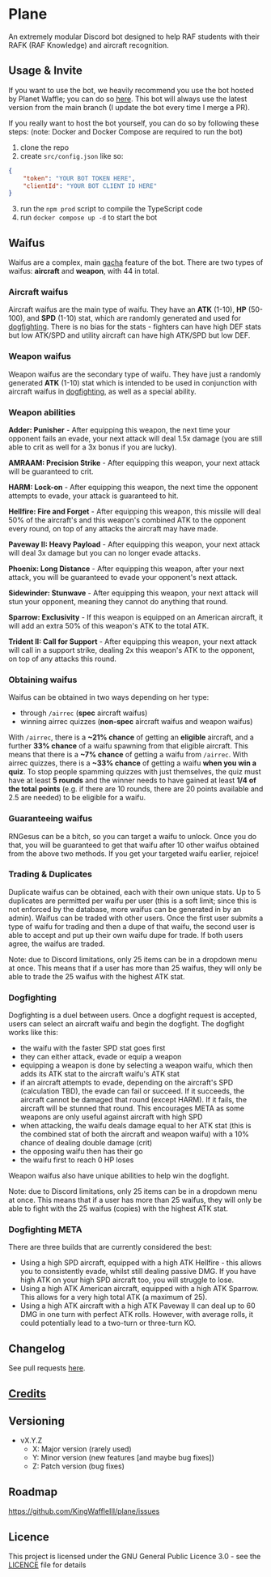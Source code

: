 # Plane

An extremely modular Discord bot designed to help RAF students with their RAFK (RAF Knowledge) and aircraft recognition.

## Usage & Invite

If you want to use the bot, we heavily recommend you use the bot hosted by Planet Waffle; you can do so [here](https://discord.com/api/oauth2/authorize?client_id=1044710491110522940&permissions=326417599488&scope=bot). This bot will always use the latest version from the main branch (I update the bot every time I merge a PR).

If you really want to host the bot yourself, you can do so by following these steps:
(note: Docker and Docker Compose are required to run the bot)

1. clone the repo
2. create `src/config.json` like so:

```json
{
	"token": "YOUR BOT TOKEN HERE",
	"clientId": "YOUR BOT CLIENT ID HERE"
}
```

3. run the `npm prod` script to compile the TypeScript code
4. run `docker compose up -d` to start the bot

## Waifus

Waifus are a complex, main [gacha](https://en.wikipedia.org/wiki/Gacha_game) feature of the bot.
There are two types of waifus: **aircraft** and **weapon**, with 44 in total.

### Aircraft waifus

Aircraft waifus are the main type of waifu. They have an **ATK** (1-10), **HP** (50-100), and **SPD** (1-10) stat, which are randomly generated and used for [dogfighting](#Dogfighting). There is no bias for the stats - fighters can have high DEF stats but low ATK/SPD and utility aircraft can have high ATK/SPD but low DEF.

### Weapon waifus

Weapon waifus are the secondary type of waifu. They have just a randomly generated **ATK** (1-10) stat which is intended to be used in conjunction with aircraft waifus in [dogfighting](#Dogfighting), as well as a special ability.

### Weapon abilities

**Adder: Punisher** - After equipping this weapon, the next time your opponent fails an evade, your next attack will deal 1.5x damage (you are still able to crit as well for a 3x bonus if you are lucky).

**AMRAAM: Precision Strike** - After equipping this weapon, your next attack will be guaranteed to crit.

**HARM: Lock-on** - After equipping this weapon, the next time the opponent attempts to evade, your attack is guaranteed to hit.

**Hellfire: Fire and Forget** - After equipping this weapon, this missile will deal 50% of the aircraft's and this weapon's combined ATK to the opponent every round, on top of any attacks the aircraft may have made.

**Paveway II: Heavy Payload** - After equipping this weapon, your next attack will deal 3x damage but you can no longer evade attacks.

**Phoenix: Long Distance** - After equipping this weapon, after your next attack, you will be guaranteed to evade your opponent's next attack.

**Sidewinder: Stunwave** - After equipping this weapon, your next attack will stun your opponent, meaning they cannot do anything that round.

**Sparrow: Exclusivity** - If this weapon is equipped on an American aircraft, it will add an extra 50% of this weapon's ATK to the total ATK.

**Trident II: Call for Support** - After equipping this weapon, your next attack will call in a support strike, dealing 2x this weapon's ATK to the opponent, on top of any attacks this round.

### Obtaining waifus

Waifus can be obtained in two ways depending on her type:

-   through `/airrec` (**spec** aircraft waifus)
-   winning airrec quizzes (**non-spec** aircraft waifus and weapon waifus)

With `/airrec`, there is a **~21% chance** of getting an **eligible** aircraft, and a further **33% chance** of a waifu spawning from that eligible aircraft. This means that there is a **~7% chance** of getting a waifu from `/airrec`.
With airrec quizzes, there is a **~33% chance** of getting a waifu **when you win a quiz**. To stop people spamming quizzes with just themselves, the quiz must have at least **5 rounds** and the winner needs to have gained at least **1/4 of the total points** (e.g. if there are 10 rounds, there are 20 points available and 2.5 are needed) to be eligible for a waifu.

### Guaranteeing waifus

RNGesus can be a bitch, so you can target a waifu to unlock. Once you do that, you will be guaranteed to get that waifu after 10 other waifus obtained from the above two methods. If you get your targeted waifu earlier, rejoice!

### Trading & Duplicates

Duplicate waifus can be obtained, each with their own unique stats. Up to 5 duplicates are permitted per waifu per user (this is a soft limit; since this is not enforced by the database, more waifus can be generated in by an admin).
Waifus can be traded with other users. Once the first user submits a type of waifu for trading and then a dupe of that waifu, the second user is able to accept and put up their own waifu dupe for trade. If both users agree, the waifus are traded.

Note: due to Discord limitations, only 25 items can be in a dropdown menu at once. This means that if a user has more than 25 waifus, they will only be able to trade the 25 waifus with the highest ATK stat.

### Dogfighting

Dogfighting is a duel between users. Once a dogfight request is accepted, users can select an aircraft waifu and begin the dogfight. The dogfight works like this:

-   the waifu with the faster SPD stat goes first
-   they can either attack, evade or equip a weapon
-   equipping a weapon is done by selecting a weapon waifu, which then adds its ATK stat to the aircraft waifu's ATK stat
-   if an aircraft attempts to evade, depending on the aircraft's SPD (calculation TBD), the evade can fail or succeed. If it succeeds, the aircraft cannot be damaged that round (except HARM). If it fails, the aircraft will be stunned that round. This encourages META as some weapons are only useful against aircraft with high SPD
-   when attacking, the waifu deals damage equal to her ATK stat (this is the combined stat of both the aircraft and weapon waifu) with a 10% chance of dealing double damage (crit)
-   the opposing waifu then has their go
-   the waifu first to reach 0 HP loses

Weapon waifus also have unique abilities to help win the dogfight.

Note: due to Discord limitations, only 25 items can be in a dropdown menu at once. This means that if a user has more than 25 waifus, they will only be able to fight with the 25 waifus (copies) with the highest ATK stat.

### Dogfighting META

There are three builds that are currently considered the best:

-   Using a high SPD aircraft, equipped with a high ATK Hellfire - this allows you to consistently evade, whilst still dealing passive DMG. If you have high ATK on your high SPD aircraft too, you will struggle to lose.
-   Using a high ATK American aircraft, equipped with a high ATK Sparrow. This allows for a very high total ATK (a maximum of 25).
-   Using a high ATK aircraft with a high ATK Paveway II can deal up to 60 DMG in one turn with perfect ATK rolls. However, with average rolls, it could potentially lead to a two-turn or three-turn KO.

## Changelog

See pull requests [here](https://github.com/KingWaffleIII/plane/pulls?q=is%3Apr+is%3Aclosed).

## [Credits](https://github.com/KingWaffleIII/plane/blob/main/credits.md)

## Versioning

-   vX.Y.Z
    -   X: Major version (rarely used)
    -   Y: Minor version (new features [and maybe bug fixes])
    -   Z: Patch version (bug fixes)

## Roadmap

https://github.com/KingWaffleIII/plane/issues

## Licence

This project is licensed under the GNU General Public Licence 3.0 - see the [LICENCE](LICENCE) file for details

```

```
